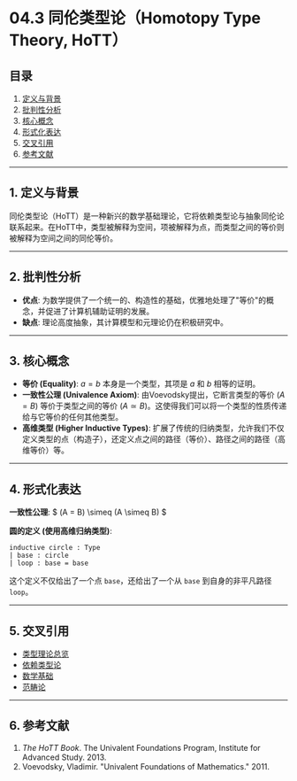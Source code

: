 # 04.3 同伦类型论（Homotopy Type Theory, HoTT）

## 目录

1.  [定义与背景](#1-定义与背景)
2.  [批判性分析](#2-批判性分析)
3.  [核心概念](#3-核心概念)
4.  [形式化表达](#4-形式化表达)
5.  [交叉引用](#5-交叉引用)
6.  [参考文献](#6-参考文献)

---

## 1. 定义与背景

同伦类型论（HoTT）是一种新兴的数学基础理论，它将依赖类型论与抽象同伦论联系起来。在HoTT中，类型被解释为空间，项被解释为点，而类型之间的等价则被解释为空间之间的同伦等价。

---

## 2. 批判性分析

-   **优点**: 为数学提供了一个统一的、构造性的基础，优雅地处理了"等价"的概念，并促进了计算机辅助证明的发展。
-   **缺点**: 理论高度抽象，其计算模型和元理论仍在积极研究中。

---

## 3. 核心概念

-   **等价 (Equality)**: $a = b$ 本身是一个类型，其项是 $a$ 和 $b$ 相等的证明。
-   **一致性公理 (Univalence Axiom)**: 由Voevodsky提出，它断言类型的等价 $(A = B)$ 等价于类型之间的等价 $(A \simeq B)$。这使得我们可以将一个类型的性质传递给与它等价的任何其他类型。
-   **高维类型 (Higher Inductive Types)**: 扩展了传统的归纳类型，允许我们不仅定义类型的点（构造子），还定义点之间的路径（等价）、路径之间的路径（高维等价）等。

---

## 4. 形式化表达

**一致性公理**:
$ (A = B) \simeq (A \simeq B) $

**圆的定义 (使用高维归纳类型)**:
```lean
inductive circle : Type
| base : circle
| loop : base = base
```
这个定义不仅给出了一个点 `base`，还给出了一个从 `base` 到自身的非平凡路径 `loop`。

---

## 5. 交叉引用

-   [类型理论总览](./README.md)
-   [依赖类型论](./04.2_Dependent_Type_Theory.md)
-   [数学基础](../02_Mathematical_Foundations/README.md)
-   [范畴论](../02_Mathematical_Foundations/02_Category_Theory/README.md)

---

## 6. 参考文献

1.  *The HoTT Book*. The Univalent Foundations Program, Institute for Advanced Study. 2013.
2.  Voevodsky, Vladimir. "Univalent Foundations of Mathematics." 2011. 